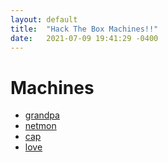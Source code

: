 ```yaml
---
layout: default
title:  "Hack The Box Machines!!"
date:   2021-07-09 19:41:29 -0400
---
```

# Machines

- [grandpa](grandpa/)
- [netmon](netmon/)
- [cap](cap/)
- [love](love/)